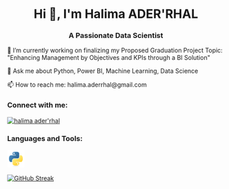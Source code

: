 <h1 align="center">Hi 👋, I'm Halima ADER'RHAL</h1>
<h3 align="center">A Passionate Data Scientist</h3>




<p>🔭 I’m currently working on finalizing my Proposed Graduation Project Topic: "Enhancing Management by Objectives and KPIs through a BI Solution"</p>

<p>💬 Ask me about Python, Power BI, Machine Learning, Data Science</p>

<p>📫 How to reach me: halima.aderrhal@gmail.com</p>

<h3>Connect with me:</h3>
<p>
  <a href="https://linkedin.com/in/halima ader'rhal" target="blank">
    <img align="center" src="https://raw.githubusercontent.com/rahuldkjain/github-profile-readme-generator/master/src/images/icons/Social/linked-in-alt.svg" alt="halima ader'rhal" height="30" width="40" />
  </a>
</p>

<h3>Languages and Tools:</h3>
<p>
  <img src="https://raw.githubusercontent.com/devicons/devicon/master/icons/python/python-original.svg" alt="python" width="40" height="40"/>
  <!-- Ajoutez d'autres icônes ici -->
</p>


[![GitHub Streak](https://github-readme-streak-stats.herokuapp.com?user=halima-aderrha&theme=highcontrast&mode=weekly&card_width=600)](https://git.io/streak-stats)
